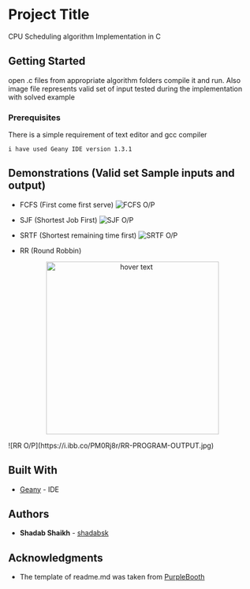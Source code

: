 # Project Title

CPU Scheduling algorithm Implementation in C

## Getting Started

open .c files from appropriate algorithm folders compile it and run. Also image file represents valid set of input tested during the implementation with solved example

### Prerequisites

There is a simple requirement of text editor and gcc compiler

```
i have used Geany IDE version 1.3.1
```

## Demonstrations (Valid set Sample inputs and output)

* FCFS (First come first serve)
![FCFS O/P](https://i.ibb.co/4Zjj268/FCFS-PROGRAM-OUTPUT.jpg)

* SJF (Shortest Job First)
![SJF O/P](https://i.ibb.co/v4rGbfD/SJF-PROGRAM-OUTPUT.jpg)

* SRTF (Shortest remaining time first)
![SRTF O/P](https://i.ibb.co/2vtrfYz/SRTF-PROGRAM-OUTPUT.jpg)

* RR (Round Robbin)
<p align="center">
  <img src="https://i.ibb.co/PM0Rj8r/RR-PROGRAM-OUTPUT.jpg" width="350" title="hover text">
 </p>
![RR O/P](https://i.ibb.co/PM0Rj8r/RR-PROGRAM-OUTPUT.jpg)

## Built With

* [Geany](https://www.geany.org/download) - IDE 


## Authors

* **Shadab Shaikh** - [shadabsk](https://github.com/shadabsk)

## Acknowledgments

* The template of readme.md was taken from [PurpleBooth](https://github.com/PurpleBooth)


